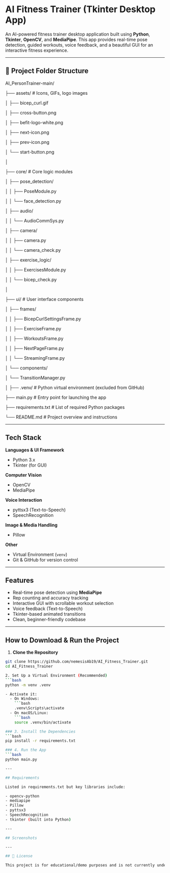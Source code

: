 # AI Fitness Trainer (Tkinter Desktop App)

An AI-powered fitness trainer desktop application built using **Python**, **Tkinter**, **OpenCV**, and **MediaPipe**. This app provides real-time pose detection, guided workouts, voice feedback, and a beautiful GUI for an interactive fitness experience.

---

## 📁 Project Folder Structure

AI_PersonTrainer-main/

├── assets/ # Icons, GIFs, logo images

│ ├── bicep_curl.gif

│ ├── cross-button.png

│ ├── befit-logo-white.png

│ ├── next-icon.png

│ ├── prev-icon.png

│ └── start-button.png

│

├── core/ # Core logic modules

│ ├── pose_detection/

│ │ ├── PoseModule.py

│ │ └── face_detection.py

│ ├── audio/

│ │ └── AudioCommSys.py

│ ├── camera/

│ │ ├── camera.py

│ │ └── camera_check.py

│ ├── exercise_logic/

│ │ ├── ExercisesModule.py

│ │ └── bicep_check.py

│

├── ui/ # User interface components

│ ├── frames/

│ │ ├── BicepCurlSettingsFrame.py

│ │ ├── ExerciseFrame.py

│ │ ├── WorkoutsFrame.py

│ │ ├── NextPageFrame.py

│ │ └── StreamingFrame.py

│ └── components/

│ └── TransitionManager.py

│
├── .venv/   # Python virtual environment (excluded from GitHub)

├── main.py   # Entry point for launching the app

├── requirements.txt   # List of required Python packages

└── README.md   # Project overview and instructions

---

## Tech Stack

**Languages & UI Framework**
- Python 3.x
- Tkinter (for GUI)

**Computer Vision**
- OpenCV
- MediaPipe

**Voice Interaction**
- pyttsx3 (Text-to-Speech)
- SpeechRecognition

**Image & Media Handling**
- Pillow

**Other**
- Virtual Environment (`venv`)
- Git & GitHub for version control

---

## Features

- Real-time pose detection using **MediaPipe**
- Rep counting and accuracy tracking
- Interactive GUI with scrollable workout selection
- Voice feedback (Text-to-Speech)
- Tkinter-based animated transitions
- Clean, beginner-friendly codebase

---

## How to Download & Run the Project

1. **Clone the Repository**
```bash
git clone https://github.com/nemesisAb19/AI_Fitness_Trainer.git
cd AI_Fitness_Trainer

2. Set Up a Virtual Environment (Recommended)
```bash
python -m venv .venv

- Activate it:
  - On Windows:
    ```bash
    .venv\Scripts\activate
  - On macOS/Linux:
    ```bash
    source .venv/bin/activate

### 3. Install the Dependencies
```bash
pip install -r requirements.txt

### 4. Run the App
```bash
python main.py

---

## Requirements

Listed in requirements.txt but key libraries include:

- opencv-python
- mediapipe
- Pillow
- pyttsx3
- SpeechRecognition
- tkinter (built into Python)

---

## Screenshots

---

## 📃 License

This project is for educational/demo purposes and is not currently under a formal open-source license.
